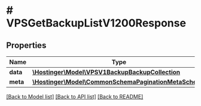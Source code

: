 # # VPSGetBackupListV1200Response

## Properties

Name | Type | Description | Notes
------------ | ------------- | ------------- | -------------
**data** | [**\Hostinger\Model\VPSV1BackupBackupCollection**](VPSV1BackupBackupCollection.md) |  | [optional]
**meta** | [**\Hostinger\Model\CommonSchemaPaginationMetaSchema**](CommonSchemaPaginationMetaSchema.md) |  | [optional]

[[Back to Model list]](../../README.md#models) [[Back to API list]](../../README.md#endpoints) [[Back to README]](../../README.md)
